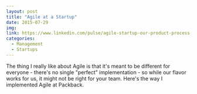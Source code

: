 ```yaml
---
layout: post
title: "Agile at a Startup"
date: 2015-07-29
img: 
link: https://www.linkedin.com/pulse/agile-startup-our-product-process-packback-karl-l-hughes
categories:
  - Management
  - Startups
---
```

The thing I really like about Agile is that it's meant to be different for everyone - there's no single "perfect" implementation - so while our flavor works for us, it might not be right for your team. Here's the way I implemented Agile at Packback.
